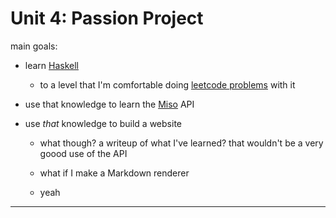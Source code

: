 # Unit 4: Passion Project

main goals:

- learn [Haskell](https://haskell.org)

	- to a level that I'm comfortable doing [leetcode problems](https://leetcode.com/problemset/) with it

- use that knowledge to learn the [Miso](https://haskell-miso.org/) API

- use *that* knowledge to build a website

	- what though? a writeup of what I've learned? that wouldn't be a very goood use of the API

	- what if I make a Markdown renderer

	- yeah

---

<!-- other things go here yeah -->